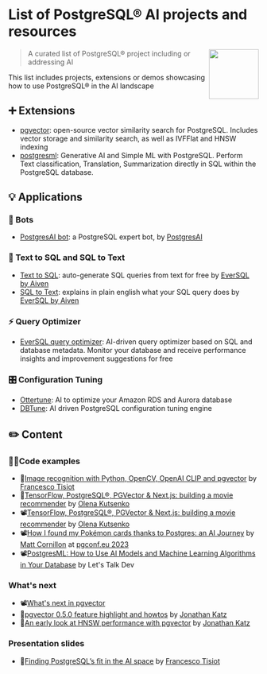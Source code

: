 # List of PostgreSQL® AI projects and resources

[<img src="https://wiki.postgresql.org/images/a/a4/PostgreSQL_logo.3colors.svg" align="right"  width="100">](https://www.postgresql.org/)

> A curated list of PostgreSQL® project including or addressing AI

This list includes projects, extensions or demos showcasing how to use PostgreSQL® in the AI landscape

## ➕ Extensions

* [pgvector](https://github.com/pgvector/pgvector): open-source vector similarity search for PostgreSQL. Includes vector storage and similarity search, as well as IVFFlat and HNSW indexing
* [postgresml](https://github.com/postgresml/postgresml): Generative AI and Simple ML with PostgreSQL. Perform Text classification, Translation, Summarization directly in SQL within the PostgreSQL database.

## 💡 Applications

### 🤖 Bots

* [PostgresAI bot](https://postgres.ai/bot): a PostgreSQL expert bot, by [PostgresAI](https://twitter.com/postgres_ai)

### 📑 Text to SQL and SQL to Text

* [Text to SQL](https://www.eversql.com/text-to-sql/): auto-generate SQL queries from text for free by [EverSQL by Aiven](https://www.eversql.com/)
* [SQL to Text](https://www.eversql.com/sql-to-text/): explains in plain english what your SQL query does by [EverSQL by Aiven](https://www.eversql.com/)


### ⚡️ Query Optimizer

* [EverSQL query optimizer](https://www.eversql.com/sql-query-optimizer/): AI-driven query optimizer based on SQL and database metadata. Monitor your database and receive performance insights and improvement suggestions for free

### 🎛️ Configuration Tuning

* [Ottertune](https://ottertune.com/): AI to optimize your Amazon RDS and Aurora database
* [DBTune](https://www.dbtune.com/): AI driven PostgreSQL configuration tuning engine

## ✏️ Content

### 👩‍💻Code examples

* 📝[Image recognition with Python, OpenCV, OpenAI CLIP and pgvector](https://aiven.io/developer/find-faces-with-pgvector) by [Francesco Tisiot](https://www.linkedin.com/in/francescotisiot)
* 📝[TensorFlow, PostgreSQL®, PGVector & Next.js: building a movie recommender](https://aiven.io/developer/building-a-movie-recommender) by [Olena Kutsenko](https://www.linkedin.com/in/olenakutsenko/)
* 📽️[TensorFlow, PostgreSQL®, PGVector & Next.js: building a movie recommender](https://youtu.be/ll2VjbGHO4E) by [Olena Kutsenko](https://www.linkedin.com/in/olenakutsenko/)
* 📽️[How I found my Pokémon cards thanks to Postgres: an AI Journey](https://www.youtube.com/watch?v=QofVrNDSby4) by [Matt Cornillon](https://www.linkedin.com/in/matt-cornillon/) at [pgconf.eu 2023](https://2023.pgconf.eu/)
* 📽️[PostgresML: How to Use AI Models and Machine Learning Algorithms in Your Database](https://www.youtube.com/watch?v=JTgl5GwrMu8) by Let's Talk Dev

### What's next

* 📽️[What's next in pgvector](https://www.youtube.com/watch?v=CzeTgNoHXN0)
* 📝[pgvector 0.5.0 feature highlight and howtos](https://jkatz05.com/post/postgres/pgvector-overview-0.5.0/) by [Jonathan Katz](https://www.linkedin.com/in/jonathan-katz-6495532/)
* 📝[An early look at HNSW performance with pgvector](https://jkatz05.com/post/postgres/pgvector-hnsw-performance/) by [Jonathan Katz](https://www.linkedin.com/in/jonathan-katz-6495532/)

### Presentation slides

* 🛝[Finding PostgreSQL’s fit in the AI space](https://ftisiot.net/talks/postgresql-fit-ai/) by [Francesco Tisiot](https://www.linkedin.com/in/francescotisiot)


